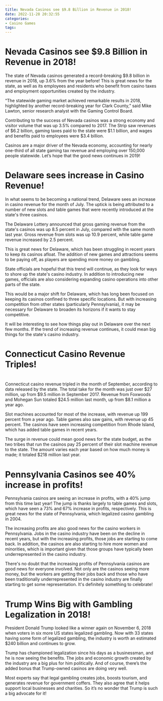 ```yaml
---
title: Nevada Casinos see $9.8 Billion in Revenue in 2018!
date: 2022-11-28 20:32:55
categories:
- Casino Games
tags:
---
```



#  Nevada Casinos see $9.8 Billion in Revenue in 2018!

The state of Nevada casinos generated a record-breaking $9.8 billion in revenue in 2018, up 3.6% from the year before! This is great news for the state, as well as its employees and residents who benefit from casino taxes and employment opportunities created by the industry.

“The statewide gaming market achieved remarkable results in 2018, highlighted by another record-breaking year for Clark County,” said Mike Lawton, senior research analyst with the Gaming Control Board.

Contributing to the success of Nevada casinos was a strong economy and visitor volume that was up 3.5% compared to 2017. The Strip saw revenues of $6.2 billion, gaming taxes paid to the state were $1.1 billion, and wages and benefits paid to employees were $3.4 billion.

Casinos are a major driver of the Nevada economy, accounting for nearly one-third of all state gaming tax revenue and employing over 150,000 people statewide. Let’s hope that the good news continues in 2019!

#  Delaware sees increase in Casino Revenue!

In what seems to be becoming a national trend, Delaware sees an increase in casino revenue for the month of July. The uptick is being attributed to a number of new slots and table games that were recently introduced at the state's three casinos.

The Delaware Lottery announced that gross gaming revenue from the state's casinos was up 8.5 percent in July, compared with the same month last year. Gross revenue from slots was up 10.9 percent, while table game revenue increased by 2.5 percent.

This is great news for Delaware, which has been struggling in recent years to keep its casinos afloat. The addition of new games and attractions seems to be paying off, as players are spending more money on gambling.

State officials are hopeful that this trend will continue, as they look for ways to shore up the state's casino industry. In addition to introducing new games, officials are also considering expanding casino operations into other parts of the state.

This would be a major shift for Delaware, which has long been focused on keeping its casinos confined to three specific locations. But with increasing competition from other states (particularly Pennsylvania), it may be necessary for Delaware to broaden its horizons if it wants to stay competitive.

It will be interesting to see how things play out in Delaware over the next few months. If the trend of increasing revenue continues, it could mean big things for the state's casino industry.

#  Connecticut Casino Revenue Triples!

#

Connecticut casino revenue tripled in the month of September, according to data released by the state. The total take for the month was just over $27 million, up from $9.5 million in September 2017. Revenue from Foxwoods and Mohegan Sun totaled $24.5 million last month, up from $8.1 million a year ago.

Slot machines accounted for most of the increase, with revenue up 199 percent from a year ago. Table games also saw gains, with revenue up 45 percent. The casinos have seen increasing competition from Rhode Island, which has added table games in recent years.

The surge in revenue could mean good news for the state budget, as the two tribes that run the casinos pay 25 percent of their slot machine revenue to the state. The amount varies each year based on how much money is made; it totaled $218 million last year.

#  Pennsylvania Casinos see 40% increase in profits!

Pennsylvania casinos are seeing an increase in profits, with a 40% jump from this time last year! The jump is thanks largely to table games and slots, which have seen a 73% and 67% increase in profits, respectively. This is great news for the state of Pennsylvania, which legalized casino gambling in 2004.

The increasing profits are also good news for the casino workers in Pennsylvania. Jobs in the casino industry have been on the decline in recent years, but with the increasing profits, those jobs are starting to come back. In addition, the casinos are also starting to hire more women and minorities, which is important given that those groups have typically been underrepresented in the casino industry.

There's no doubt that the increasing profits of Pennsylvania casinos are good news for everyone involved. Not only are the casinos seeing more money, but the workers are getting their jobs back and those who have been traditionally underrepresented in the casino industry are finally starting to get some representation. It's definitely something to celebrate!

#  Trump Wins Big with Gambling Legalization in 2018!

President Donald Trump looked like a winner again on November 6, 2018 when voters in six more US states legalized gambling. Now with 33 states having some form of legalized gambling, the industry is worth an estimated $240 billion and continues to grow.

Trump has championed legalization since his days as a businessman, and he is now seeing the benefits. The jobs and economic growth created by the industry are a big plus for him politically. And of course, there’s the added bonus that Trump-owned casinos are doing very well.

Most experts say that legal gambling creates jobs, boosts tourism, and generates revenue for government coffers. They also agree that it helps support local businesses and charities. So it’s no wonder that Trump is such a big advocate for it!